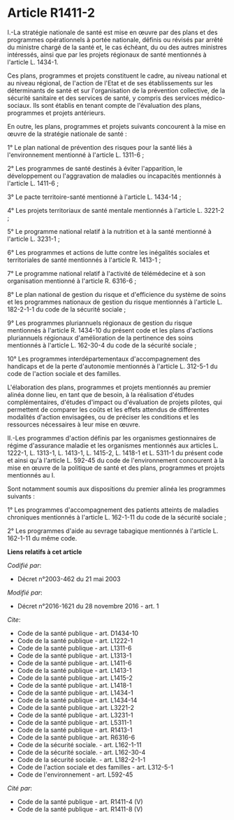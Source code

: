 # Article R1411-2

I.-La stratégie nationale de santé est mise en œuvre par des plans et des programmes opérationnels à portée nationale,
définis ou révisés par arrêté du ministre chargé de la santé et, le cas échéant, du ou des autres ministres intéressés, ainsi
que par les projets régionaux de santé mentionnés à l'article L. 1434-1. 

Ces plans, programmes et projets constituent le cadre, au niveau national et au niveau régional, de l'action de l'Etat et de
ses établissements sur les déterminants de santé et sur l'organisation de la prévention collective, de la sécurité sanitaire
et des services de santé, y compris des services médico-sociaux. Ils sont établis en tenant compte de l'évaluation des plans,
programmes et projets antérieurs. 

En outre, les plans, programmes et projets suivants concourent à la mise en œuvre de la stratégie nationale de santé : 

1° Le plan national de prévention des risques pour la santé liés à l'environnement mentionné à l'article L. 1311-6 ; 

2° Les programmes de santé destinés à éviter l'apparition, le développement ou l'aggravation de maladies ou incapacités
mentionnés à l'article L. 1411-6 ; 

3° Le pacte territoire-santé mentionné à l'article L. 1434-14 ; 

4° Les projets territoriaux de santé mentale mentionnés à l'article L. 3221-2 ; 

5° Le programme national relatif à la nutrition et à la santé mentionné à l'article L. 3231-1 ; 

6° Les programmes et actions de lutte contre les inégalités sociales et territoriales de santé mentionnés à l'article R.
1413-1 ; 

7° Le programme national relatif à l'activité de télémédecine et à son organisation mentionné à l'article R. 6316-6 ; 

8° Le plan national de gestion du risque et d'efficience du système de soins et les programmes nationaux de gestion du risque
mentionnés à l'article L. 182-2-1-1 du code de la sécurité sociale ; 

9° Les programmes pluriannuels régionaux de gestion du risque mentionnés à l'article R. 1434-10 du présent code et les plans
d'actions pluriannuels régionaux d'amélioration de la pertinence des soins mentionnés à l'article L. 162-30-4 du code de la
sécurité sociale ; 

10° Les programmes interdépartementaux d'accompagnement des handicaps et de la perte d'autonomie mentionnés à l'article L.
312-5-1 du code de l'action sociale et des familles. 

L'élaboration des plans, programmes et projets mentionnés au premier alinéa donne lieu, en tant que de besoin, à la
réalisation d'études complémentaires, d'études d'impact ou d'évaluation de projets pilotes, qui permettent de comparer les
coûts et les effets attendus de différentes modalités d'action envisagées, ou de préciser les conditions et les ressources
nécessaires à leur mise en œuvre. 

II.-Les programmes d'action définis par les organismes gestionnaires de régime d'assurance maladie et les organismes
mentionnés aux articles L. 1222-1, L. 1313-1, L. 1413-1, L. 1415-2, L. 1418-1 et L. 5311-1 du présent code et ainsi qu'à
l'article L. 592-45 du code de l'environnement concourent à la mise en œuvre de la politique de santé et des plans,
programmes et projets mentionnés au I. 

Sont notamment soumis aux dispositions du premier alinéa les programmes suivants : 

1° Les programmes d'accompagnement des patients atteints de maladies chroniques mentionnés à l'article L. 162-1-11 du code de
la sécurité sociale ; 

2° Les programmes d'aide au sevrage tabagique mentionnés à l'article L. 162-1-11 du même code.

**Liens relatifs à cet article**

_Codifié par_:

  - Décret n°2003-462 du 21 mai 2003

_Modifié par_:

  - Décret n°2016-1621 du 28 novembre 2016 - art. 1

_Cite_:

  - Code de la santé publique - art. D1434-10
  - Code de la santé publique - art. L1222-1
  - Code de la santé publique - art. L1311-6
  - Code de la santé publique - art. L1313-1
  - Code de la santé publique - art. L1411-6
  - Code de la santé publique - art. L1413-1
  - Code de la santé publique - art. L1415-2
  - Code de la santé publique - art. L1418-1
  - Code de la santé publique - art. L1434-1
  - Code de la santé publique - art. L1434-14
  - Code de la santé publique - art. L3221-2
  - Code de la santé publique - art. L3231-1
  - Code de la santé publique - art. L5311-1
  - Code de la santé publique - art. R1413-1
  - Code de la santé publique - art. R6316-6
  - Code de la sécurité sociale. - art. L162-1-11
  - Code de la sécurité sociale. - art. L162-30-4
  - Code de la sécurité sociale. - art. L182-2-1-1
  - Code de l'action sociale et des familles - art. L312-5-1
  - Code de l'environnement - art. L592-45

_Cité par_:

  - Code de la santé publique - art. R1411-4 (V)
  - Code de la santé publique - art. R1411-8 (V)
